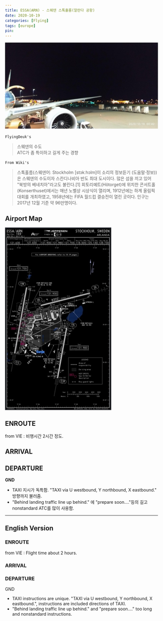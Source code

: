 ```yaml
---
title: ESSA(ARN) - 스웨덴 스톡홀름(알란다 공항)
date: 2020-10-19
categories: [Flying]
tags: [europe]
pin:
---
```

![arn](/img/flying/airport/arn.jpg)

`FlyingDeuk's`
>스웨덴의 수도 <br>
>ATC가 좀 특이하고 길게 주는 경향

`From Wiki's`
>스톡홀름(스웨덴어: Stockholm [stɔkːhɔlm]이 소리의 정보듣기 (도움말·정보))은 스웨덴의 수도이자 스칸디나비아 반도 최대 도시이다. 많은 섬을 끼고 있어 "북방의 베네치아"라고도 불린다.[1] 회토리예트(Hötorget)에 위치한 콘서트홀(Konserthuset)에서는 매년 노벨상 시상식이 열리며, 1912년에는 하계 올림픽 대회를 개최하였고, 1958년에는 FIFA 월드컵 결승전이 열린 곳이다. 인구는 2017년 12월 기준 약 96만명이다.

## Airport Map
![arn](/img/flying/airport/arn_ap.jpg)


## ENROUTE
from VIE : 비행시간 2시간 정도.

## ARRIVAL

## DEPARTURE
**GND**
- TAXI 지시가 독특함. "TAXI via U westbound, Y northbound, X eastbound." 방향까지 불러줌.
- "Behind landing traffic line up behind." 에 "prepare soon...."등의 길고 nonstandard ATC를 많이 사용함.


-------------

## English Version

### ENROUTE
from VIE : Flight time about 2 hours.

### ARRIVAL


### DEPARTURE
GND
- TAXI instructions are unique. "TAXI via U westbound, Y northbound, X eastbound.", instructions are included directions of TAXI.
- "Behind landing traffic line up behind." and "prepare soon...." too long and nonstandard instructions.
